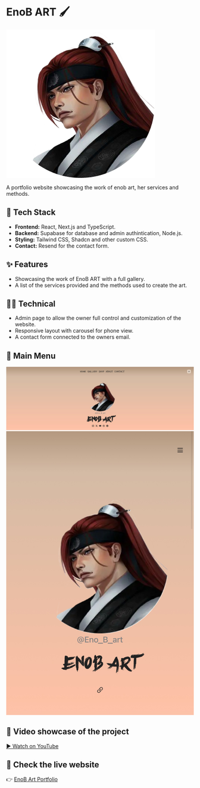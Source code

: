 # EnoB ART 🖌️

![Logo](logo.png)

A portfolio website showcasing the work of enob art, her services and methods.

## 🚀 Tech Stack
- **Frontend:** React, Next.js and TypeScript.
- **Backend:** Supabase for database and admin authintication, Node.js.
- **Styling:** Tailwind CSS, Shadcn and other custom CSS.
- **Contact:** Resend for the contact form.

## ✨ Features
- Showcasing the work of EnoB ART with a full gallery.
- A list of the services provided and the methods used to create the art.



## 🧑‍💻 Technical
- Admin page to allow the owner full control and customization of the website.
- Responsive layout with carousel for phone view.
- A contact form connected to the owners email.

## 📸 Main Menu
![Main Menu on desktop](images/desktop/1.jpeg)
![Main Menu on phone](images/phone/1.jpeg)


## 🎥 Video showcase of the project
[▶️ Watch on YouTube](https://www.youtube.com/shorts/_wskh1OM3TY)

## 🔗 Check the live website
👉 [EnoB Art Portfolio](https://enobart.hiyume.games)